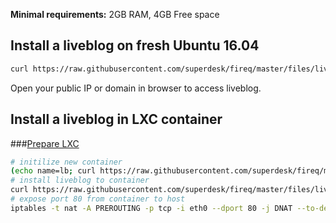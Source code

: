 **Minimal requirements:**
2GB RAM, 4GB Free space

## Install a liveblog on fresh Ubuntu 16.04
```sh
curl https://raw.githubusercontent.com/superdesk/fireq/master/files/liveblog/install | sudo bash
```

Open your public IP or domain in browser to access liveblog.

## Install a liveblog in LXC container

###[Prepare LXC](../../docs/lxc.md)

```sh
# initilize new container
(echo name=lb; curl https://raw.githubusercontent.com/superdesk/fireq/master/files/liveblog/lxc-init) | sudo bash
# install liveblog to container
curl https://raw.githubusercontent.com/superdesk/fireq/master/files/liveblog/install | lxc-attach --clear-env -n lb -- /bin/bash
# expose port 80 from container to host
iptables -t nat -A PREROUTING -p tcp -i eth0 --dport 80 -j DNAT --to-destination $(lxc-info -iH -n lb)
```
